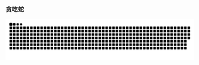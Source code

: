 ### 贪吃蛇

<picture>
  <source media="(prefers-color-scheme: dark)" srcset="https://raw.githubusercontent.com/jwyyds2/jwyyds2/output/github-contribution-grid-snake-dark.svg" />
  <source media="(prefers-color-scheme: light)" srcset="https://raw.githubusercontent.com/jwyyds2/jwyyds2/output/github-contribution-grid-snake.svg" />
  <img alt="github-snake" src="https://raw.githubusercontent.com/jwyyds2/jwyyds2/output/github-contribution-grid-snake.svg" />
</picture>
